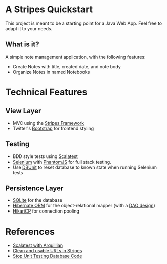# A Stripes Quickstart

This project is meant to be a starting point for a Java Web App.  Feel free to adapt it to your needs.

## What is it?

A simple note management application, with the following features:
* Create Notes with title, created date, and note body
* Organize Notes in named Notebooks

# Technical Features

## View Layer
* MVC using the [Stripes Framework](http://www.stripesframework.org/)
* Twitter's [Bootstrap](http://getbootstrap.com/) for frontend styling

## Testing
* BDD style tests using [Scalatest](http://www.scalatest.org)
* [Selenium](http://docs.seleniumhq.org/) with [PhantomJS](http://phantomjs.org/) for full stack testing.
* Use [DBUnit](http://dbunit.sourceforge.net/) to reset database to known state when running Selenium tests

## Persistence Layer
* [SQLite](https://www.sqlite.org/) for the database
* [Hibernate ORM](http://hibernate.org/orm/) for the object-relational mapper (with a [DAO design](https://developer.jboss.org/wiki/GenericDataAccessObjects))
* [HikariCP](https://brettwooldridge.github.io/HikariCP/) for connection pooling

# References

* [Scalatest with Arquillian](https://github.com/tsabirgaliev/arquillian-scalatest-bootstrap)
* [Clean and usable URLs in Stripes](https://110j.wordpress.com/2010/05/07/clean-and-usable-urls-in-stripes/)
* [Stop Unit Testing Database Code](http://blog.jooq.org/2014/06/26/stop-unit-testing-database-code/)